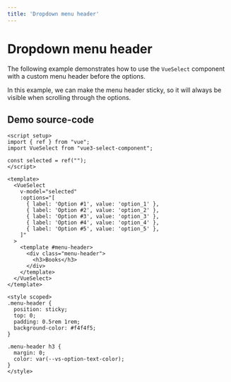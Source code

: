 ```yaml
---
title: 'Dropdown menu header'
---
```


# Dropdown menu header

The following example demonstrates how to use the `VueSelect` component with a custom menu header before the options.

In this example, we can make the menu header sticky, so it will always be visible when scrolling through the options.

<script setup>
import { ref } from "vue";

import VueSelect from "../../src";

const selected = ref("");
</script>

<ClientOnly>
  <VueSelect
    v-model="selected"
    :options="[
      { label: 'Option #1', value: 'option_1' },
      { label: 'Option #2', value: 'option_2' },
      { label: 'Option #3', value: 'option_3' },
      { label: 'Option #4', value: 'option_4' },
      { label: 'Option #5', value: 'option_5' },
    ]"
  >
    <template #menu-header>
      <div class="menu-header">
        <h3>Books</h3>
      </div>
    </template>
  </VueSelect>
</ClientOnly>

<style scoped>
.menu-header {
  position: sticky;
  top: 0;
  padding: 0.5rem 1rem;
  background-color: #f4f4f5;
}

.menu-header h3 {
  margin: 0;
  color: var(--vs-option-text-color);
}
</style>

## Demo source-code

```vue
<script setup>
import { ref } from "vue";
import VueSelect from "vue3-select-component";

const selected = ref("");
</script>

<template>
  <VueSelect
    v-model="selected"
    :options="[
      { label: 'Option #1', value: 'option_1' },
      { label: 'Option #2', value: 'option_2' },
      { label: 'Option #3', value: 'option_3' },
      { label: 'Option #4', value: 'option_4' },
      { label: 'Option #5', value: 'option_5' },
    ]"
  >
    <template #menu-header>
      <div class="menu-header">
        <h3>Books</h3>
      </div>
    </template>
  </VueSelect>
</template>

<style scoped>
.menu-header {
  position: sticky;
  top: 0;
  padding: 0.5rem 1rem;
  background-color: #f4f4f5;
}

.menu-header h3 {
  margin: 0;
  color: var(--vs-option-text-color);
}
</style>
```
